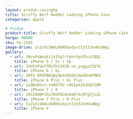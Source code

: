 ```yaml
---
layout: produk-casinghp
title: Scruffy Nerf Hedder Looking iPhone Case
categories: apple

# Produk
product-title: Scruffy Nerf Hedder Looking iPhone Case
harga: 90000
sku: hn-3192
image-drive: 1x2sXiSN4L66RKbudyvtIjU3JenHudWgi
gallery:
  - url: 1NvuPsWvyEi1x1GqlrYehrVqcFDcu78QL
    title: iPhone 5 / 5s / SE
  - url: 1VH5VPVw7fR2IhCS91B-cH_yuggz23QlK
    title: iPhone 6 / 6s
  - url: 1NfS-EMJPBBqByOp4nHSOGcHoU0nmFMKX
    title: iPhone 6 Plus / 6s Plus
  - url: 1u9DuHVst-YdA6T5V-c6b1p42SakQY50M
    title: iPhone 7 / 8
  - url: 1R32dmNY1ha7EmV9CAvDmKT4c0Tg3jiZL
    title: iPhone 7 Plus / 8 Plus
  - url: 1x2sXiSN4L66RKbudyvtIjU3JenHudWgi
    title: iPhone X
---
```

